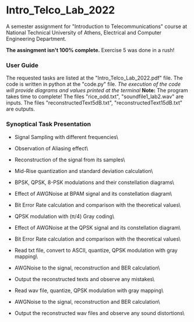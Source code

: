 # Intro_Telco_Lab_2022
A semester assignment for "Introduction to Telecommunications" course at National Technical University of Athens, Electrical and Computer Engineering Department.

**The assingment isn't 100% complete.** Exercise 5 was done in a rush!

### User Guide
The requested tasks are listed at the "Intro_Telco_Lab_2022.pdf" file.
The code is written in python at the "code.py" file.
*The execution of the code will provide diagrams and values printed at the terminal*
**Note:** The program takes time to complete!
The files "rice_odd.txt", "soundfile1_lab2.wav" are inputs.
The files "reconstructedText5dB.txt", "reconstructedText15dB.txt" are outputs.

### Synoptical Task Presentation 
- Signal Sampling with different frequencies\
- Observation of Aliasing effect\
- Reconstruction of the signal from its samples\

- Mid-Rise quantization and standard deviation calculation\
- BPSK, QPSK, 8-PSK modulations and their constellation diagrams\
- Effect of AWGNoise at BPAM signal and its constellation diagram\
- Bit Error Rate calculation and comparison with the theoretical values\  

- QPSK modulation with (π/4) Gray coding\
- Effect of AWGNoise at the QPSK signal and its constellation diagram\
- Bit Error Rate calculation and comparison with the theoretical values\  

- Read txt file, convert to ASCII, quantize, QPSK modulation with gray mapping\
- AWGNoise to the signal, reconstruction and BER calculation\
- Output the reconstructed texts and observe any mistakes\

- Read wav file, quantize, QPSK modulation with gray mapping\
- AWGNoise to the signal, reconstruction and BER calculation\
- Output the reconstructed wav files and observe any sound distortions\
